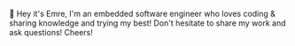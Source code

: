 👋 Hey it's Emre,
I'm an embedded software engineer who loves coding & sharing knowledge and trying my best! 
Don't hesitate to share my work and ask questions!
Cheers!
